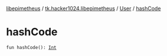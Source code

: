 [libepimetheus](../../index.md) / [tk.hacker1024.libepimetheus](../index.md) / [User](index.md) / [hashCode](./hash-code.md)

# hashCode

`fun hashCode(): `[`Int`](https://kotlinlang.org/api/latest/jvm/stdlib/kotlin/-int/index.html)